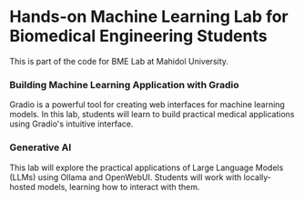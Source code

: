 # Hands-on Machine Learning Lab for Biomedical Engineering Students

This is part of the code for BME Lab at Mahidol University.

### Building Machine Learning Application with Gradio

Gradio is a powerful tool for creating web interfaces for machine learning models.
In this lab, students will learn to build practical medical applications using Gradio's intuitive interface.

### Generative AI

This lab will explore the practical applications of Large Language Models (LLMs) using Ollama and OpenWebUI.
Students will work with locally-hosted models, learning how to interact with them.
